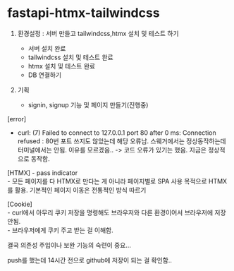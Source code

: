 # fastapi-htmx-tailwindcss

1. 환경설정 : 서버 만들고 tailwindcss,htmx 설치 및 테스트 하기  
    - 서버 설치 완료  
    - tailwindcss 설치 및 테스트 완료
    - htmx 설치 및 테스트 완료
    - DB 연결하기
    
2. 기획
    - signin, signup 기능 및 페이지 만들기(진행중)
    

[error]  
 - curl: (7) Failed to connect to 127.0.0.1 port 80 after 0 ms: Connection refused : 80번 포트 쓰지도 않았는데 해당 오류남. 스웨거에서는 정상동작하는데 터미널에서는 안됨. 이유를 모르겠음..  -> 코드 오류가 있기는 했음. 지금은 정상적으로 동작함.  

[HTMX]
    - pass indicator  
    - 모든 페이지를 다 HTMX로 만다는 게 아니라 페이지별로 SPA 사용 목적으로 HTMX를 활용. 기본적인 페이지 이동은 전통적인 방식 따르기  
    
[Cookie]  
    - curl에서 아무리 쿠키 저장을 명령해도 브라우저와 다른 환경이어서 브라우저에 저장 안됨.  
    - 브라우저에게 쿠키 주고 받는 걸 이해함.  

결국 의존성 주입이나 보완 기능의 숙련이 중요...  

push를 했는데 14시간 전으로 github에 저장이 되는 걸 확인함..  
